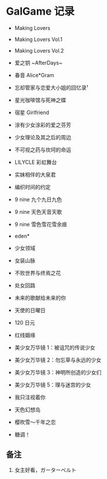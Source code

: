 # GalGame 记录

- Making Lovers

- Making Lovers Vol.1

- Making Lovers Vol.2

- 爱之钥 ~AfterDays~

- 春音 Alice\*Gram

- 忘却管家与恋爱大小姐的回忆录¹

- 星光咖啡馆与死神之蝶

- 宿星 Girlfriend

- 涂有少女涂彩的爱之芬芳

- 少女理论及其之后的周边

- 不可视之药与坎坷的命运

- LILYCLE 彩虹舞台

- 实妹相伴的大泉君

- 编织时间的约定

- 9 nine 九个九日九色

- 9 nine 天色天音天歌

- 9 nine 雪色雪花雪余痕

- eden\*

- 少女领域

- 女装山脉

- 不败世界与终焉之花

- 处女回路

- 未来的歌献给未来的你

- 天使的日曜日

- 120 日元

- 红线姻缘

- 美少女万华镜 1：被诅咒的传说少女

- 美少女万华镜 2：勿忘草与永远的少女

- 美少女万华镜 3：神明所创造的少女们

- 美少女万华镜 5：理与迷宫的少女

- 我只注视着你

- 天色幻想岛

- 樱吹雪～千年之恋

- 糖调！



## 备注

1. 女主好看，ガーターベルト







